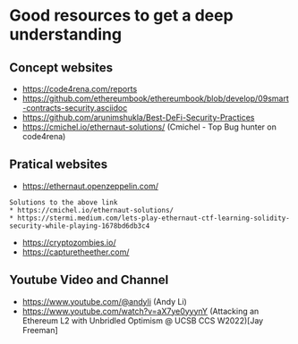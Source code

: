 # Good resources to get a deep understanding

## Concept websites
* https://code4rena.com/reports
* https://github.com/ethereumbook/ethereumbook/blob/develop/09smart-contracts-security.asciidoc
* https://github.com/arunimshukla/Best-DeFi-Security-Practices
* https://cmichel.io/ethernaut-solutions/ (Cmichel - Top Bug hunter on code4rena)

## Pratical websites
* https://ethernaut.openzeppelin.com/
 ```
 Solutions to the above link
 * https://cmichel.io/ethernaut-solutions/
 * https://stermi.medium.com/lets-play-ethernaut-ctf-learning-solidity-security-while-playing-1678bd6db3c4
```
* https://cryptozombies.io/
* https://capturetheether.com/

## Youtube Video and Channel
* https://www.youtube.com/@andyli (Andy Li)
* https://www.youtube.com/watch?v=aX7ye0yyynY (Attacking an Ethereum L2 with Unbridled Optimism @ UCSB CCS W2022)[Jay Freeman]

